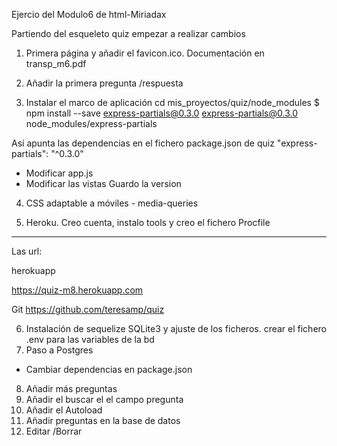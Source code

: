 Ejercio del Modulo6 de html-Miriadax

Partiendo del esqueleto quiz empezar a realizar cambios
1) Primera página y añadir el favicon.ico. Documentación en transp_m6.pdf

2) Añadir la primera pregunta /respuesta

3) Instalar el marco de aplicación
  cd mis_proyectos/quiz/node_modules
  $ npm install --save express-partials@0.3.0
      express-partials@0.3.0 node_modules/express-partials

Así apunta las dependencias en el fichero package.json de quiz
     "express-partials": "^0.3.0"

 - Modificar app.js
 - Modificar las vistas
 Guardo la version

4) CSS adaptable a móviles - media-queries

5) Heroku. Creo cuenta, instalo tools y creo el fichero Procfile

---
Las url:

herokuapp

https://quiz-m8.herokuapp.com

Git
https://github.com/teresamp/quiz

6) Instalación de sequelize SQLite3 y ajuste de los ficheros.
    crear el fichero .env para las variables de la bd
7) Paso a Postgres
  - Cambiar dependencias en package.json
8) Añadir más preguntas
9) Añadir el buscar el el campo pregunta
10) Añadir el Autoload 
11) Añadir preguntas en la base de datos
12) Editar /Borrar   
